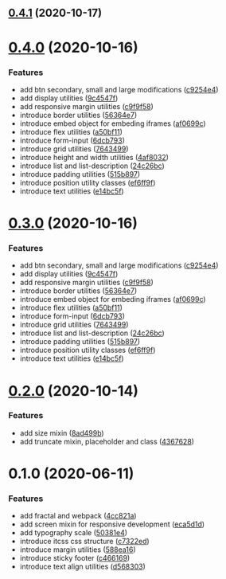 ## [0.4.1](https://github.com/ingvijonasson/patterns/compare/0.4.0...0.4.1) (2020-10-17)

# [0.4.0](https://github.com/ingvijonasson/patterns/compare/0.2.0...0.4.0) (2020-10-16)


### Features

* add btn secondary, small and large modifications ([c9254e4](https://github.com/ingvijonasson/patterns/commit/c9254e4f12dce080af1932be6ee65116a6ce77dc))
* add display utilities ([9c4547f](https://github.com/ingvijonasson/patterns/commit/9c4547fb30d22f95226e5a6f70b3880d05ac6d1b))
* add responsive margin utilities ([c9f9f58](https://github.com/ingvijonasson/patterns/commit/c9f9f5804cdc61cf8c40af4095d4f90b692c0b1a))
* introduce border utilities ([56364e7](https://github.com/ingvijonasson/patterns/commit/56364e74b5e09d5f1934c24ec2f48e863d911a0c))
* introduce embed object for embeding iframes ([af0699c](https://github.com/ingvijonasson/patterns/commit/af0699c31820e12733ef456058dacd390bb34b0a))
* introduce flex utilities ([a50bf11](https://github.com/ingvijonasson/patterns/commit/a50bf1198d9fc24abe4e136e858ee7e5c093c979))
* introduce form-input ([6dcb793](https://github.com/ingvijonasson/patterns/commit/6dcb7934ff313f5732eeb74b00fd29a6c78923db))
* introduce grid utilities ([7643499](https://github.com/ingvijonasson/patterns/commit/76434994fadec4b742c1ffb2d18ce28152a1894b))
* introduce height and width utilities ([4af8032](https://github.com/ingvijonasson/patterns/commit/4af80329672f76ac003e6489e85173af2f52fe63))
* introduce list and list-description ([24c26bc](https://github.com/ingvijonasson/patterns/commit/24c26bc9df2ee77ed8c377b85f94e2280a83c993))
* introduce padding utilities ([515b897](https://github.com/ingvijonasson/patterns/commit/515b8975732a09b855665dab94c0956292c937e4))
* introduce position utility classes ([ef6ff9f](https://github.com/ingvijonasson/patterns/commit/ef6ff9f355c72d7ee6c1b29b3811e3a6f939a1e4))
* introduce text utilities ([e14bc5f](https://github.com/ingvijonasson/patterns/commit/e14bc5f5d95513b587f83d0582c5680060cefd49))

# [0.3.0](https://github.com/ingvijonasson/patterns/compare/0.2.0...0.3.0) (2020-10-16)


### Features

* add btn secondary, small and large modifications ([c9254e4](https://github.com/ingvijonasson/patterns/commit/c9254e4f12dce080af1932be6ee65116a6ce77dc))
* add display utilities ([9c4547f](https://github.com/ingvijonasson/patterns/commit/9c4547fb30d22f95226e5a6f70b3880d05ac6d1b))
* add responsive margin utilities ([c9f9f58](https://github.com/ingvijonasson/patterns/commit/c9f9f5804cdc61cf8c40af4095d4f90b692c0b1a))
* introduce border utilities ([56364e7](https://github.com/ingvijonasson/patterns/commit/56364e74b5e09d5f1934c24ec2f48e863d911a0c))
* introduce embed object for embeding iframes ([af0699c](https://github.com/ingvijonasson/patterns/commit/af0699c31820e12733ef456058dacd390bb34b0a))
* introduce flex utilities ([a50bf11](https://github.com/ingvijonasson/patterns/commit/a50bf1198d9fc24abe4e136e858ee7e5c093c979))
* introduce form-input ([6dcb793](https://github.com/ingvijonasson/patterns/commit/6dcb7934ff313f5732eeb74b00fd29a6c78923db))
* introduce grid utilities ([7643499](https://github.com/ingvijonasson/patterns/commit/76434994fadec4b742c1ffb2d18ce28152a1894b))
* introduce list and list-description ([24c26bc](https://github.com/ingvijonasson/patterns/commit/24c26bc9df2ee77ed8c377b85f94e2280a83c993))
* introduce padding utilities ([515b897](https://github.com/ingvijonasson/patterns/commit/515b8975732a09b855665dab94c0956292c937e4))
* introduce position utility classes ([ef6ff9f](https://github.com/ingvijonasson/patterns/commit/ef6ff9f355c72d7ee6c1b29b3811e3a6f939a1e4))
* introduce text utilities ([e14bc5f](https://github.com/ingvijonasson/patterns/commit/e14bc5f5d95513b587f83d0582c5680060cefd49))

# [0.2.0](https://github.com/ingvijonasson/patterns/compare/0.1.0...0.2.0) (2020-10-14)


### Features

* add size mixin ([8ad499b](https://github.com/ingvijonasson/patterns/commit/8ad499ba755d1d634b0024777232ea1f45284809))
* add truncate mixin, placeholder and class ([4367628](https://github.com/ingvijonasson/patterns/commit/436762833d78d2a07643d41f6ea26a0093c2f74a))

# 0.1.0 (2020-06-11)


### Features

* add fractal and webpack ([4cc821a](https://github.com/ingvijonasson/patterns/commit/4cc821abf10995651b7e6aec87bc020fc8dfdbad))
* add screen mixin for responsive development ([eca5d1d](https://github.com/ingvijonasson/patterns/commit/eca5d1d8c40d5182f0c15fea14ec1fb782cff00a))
* add typography scale ([50381e4](https://github.com/ingvijonasson/patterns/commit/50381e45101ef354fd86eaa17843c4d136368c9d))
* introduce itcss css structure ([c7322ed](https://github.com/ingvijonasson/patterns/commit/c7322ed5a3f2f9d22b32ed6365040746aa73e4b2))
* introduce margin utilities ([588ea16](https://github.com/ingvijonasson/patterns/commit/588ea16053cb747e1f81fd00bcb70c18afa3901e))
* introduce sticky footer ([c466169](https://github.com/ingvijonasson/patterns/commit/c466169b223af210ead28f750cf0656a95a728a9))
* introduce text align utilities ([d568303](https://github.com/ingvijonasson/patterns/commit/d568303d6d81e7297ec00a81af88850b1be6363f))

